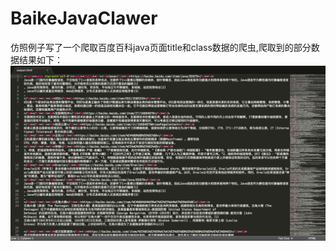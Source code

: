 # BaikeJavaClawer
仿照例子写了一个爬取百度百科java页面title和class数据的爬虫,爬取到的部分数据结果如下：
![image](https://github.com/JacobleeDJI/BaikeJavaClawer/blob/master/baike/baike/pic/java页面爬取结果.png)
